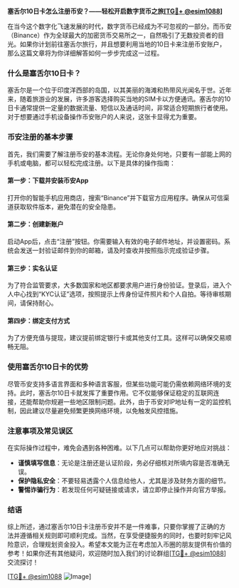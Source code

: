 **塞舌尔10日卡怎么注册币安？——轻松开启数字货币之旅[[TG💪+ @esim1088](https://t.me/s/esim1088)]**

在当今这个数字化飞速发展的时代，数字货币已经成为不可忽视的一部分。而币安（Binance）作为全球最大的加密货币交易所之一，自然吸引了无数投资者的目光。如果你计划前往塞舌尔旅行，并且想要利用当地的10日卡来注册币安账户，那么这篇文章将为你详细解答如何一步步完成这一过程。

### 什么是塞舌尔10日卡？

塞舌尔是一个位于印度洋西部的岛国，以其美丽的海滩和热带风光闻名于世。近年来，随着旅游业的发展，许多游客选择购买当地的SIM卡以方便通讯。塞舌尔的10日卡通常提供一定量的数据流量、短信以及通话时间，非常适合短期旅行者使用。对于想要通过手机设备操作币安账户的人来说，这张卡显得尤为重要。

### 币安注册的基本步骤

首先，我们需要了解注册币安的基本流程。无论你身处何地，只要有一部能上网的手机或电脑，都可以轻松完成注册。以下是具体的操作指南：

#### 第一步：下载并安装币安App
打开你的智能手机应用商店，搜索“Binance”并下载官方应用程序。确保从可信渠道获取软件版本，避免潜在的安全隐患。

#### 第二步：创建新账户
启动App后，点击“注册”按钮。你需要输入有效的电子邮件地址，并设置密码。系统会发送一封验证邮件到你的邮箱，请及时查收并按照指示完成验证步骤。

#### 第三步：实名认证
为了符合监管要求，大多数国家和地区都要求用户进行身份验证。登录后，进入个人中心找到“KYC认证”选项，按照提示上传身份证件照片和个人自拍。等待审核期间，请保持耐心。

#### 第四步：绑定支付方式
为了方便充值与提现，建议提前绑定银行卡或其他支付工具。这样可以确保交易顺畅无阻。

### 使用塞舌尔10日卡的优势

尽管币安支持多语言界面和多种语言客服，但某些功能可能仍需依赖网络环境的支持。此时，塞舌尔10日卡就发挥了重要作用。它不仅能够保证稳定的互联网连接，还能帮助你规避一些地区限制问题。此外，由于币安对IP地址有一定的监控机制，因此建议尽量避免频繁更换网络环境，以免触发风控措施。

### 注意事项及常见误区

在实际操作过程中，难免会遇到各种困难。以下几点可以帮助你更好地应对挑战：
- **谨慎填写信息**：无论是注册还是认证阶段，务必仔细核对所填内容是否准确无误。
- **保护隐私安全**：不要轻易透露个人信息给他人，尤其是涉及财务方面的细节。
- **警惕诈骗行为**：若发现任何可疑链接或请求，请立即停止操作并向官方举报。

### 结语

综上所述，通过塞舌尔10日卡注册币安并不是一件难事，只要你掌握了正确的方法并遵循相关规则即可顺利完成。当然，在享受便捷服务的同时，也要时刻牢记风险意识，合理规划资金投入。希望本文能为正在考虑加入币圈的朋友提供有价值的参考！如果你还有其他疑问，欢迎随时加入我们的讨论群组[[TG💪+ @esim1088](https://t.me/s/esim1088)]交流探讨！

[[TG💪+ @esim1088](https://t.me/s/esim1088) ![Image](https://i.postimg.cc/4NQfJmqS/Snipaste-2025-05-13-00-14-12.png)]